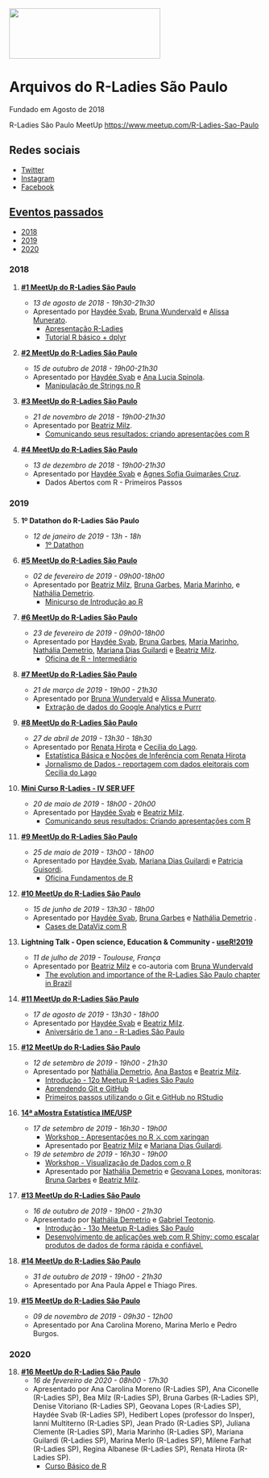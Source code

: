 <img src="https://github.com/rladies/starter-kit/blob/master/logo/R-LadiesGlobal_RBG_online_LogoWithText_Horizontal.png" data-canonical-src="https://github.com/rladies/starter-kit/blob/master/logo/R-LadiesGlobal_RBG_online_LogoWithText_Horizontal.png" width="300" height="100" />

# Arquivos do R-Ladies São Paulo
Fundado em Agosto de 2018

R-Ladies São Paulo MeetUp https://www.meetup.com/R-Ladies-Sao-Paulo

## Redes sociais
- [Twitter](https://twitter.com/RLadiesSaoPaulo)
- [Instagram](http://instagram.com/RLadiesSaoPaulo)
- [Facebook](http://facebook.com/RLadiesSaoPaulo)

## [Eventos passados](https://www.meetup.com/R-Ladies-Sao-Paulo/events/past/)
- [2018](#2018)
- [2019](#2019)
- [2020](#2020)

### 2018
 1. **[#1 MeetUp do R-Ladies São Paulo](https://www.meetup.com/R-Ladies-Sao-Paulo/events/253525418/)**
      - *13 de agosto de 2018 - 19h30-21h30*
      - Apresentado por [Haydée Svab](https://www.linkedin.com/in/hsvab/), [Bruna Wundervald](http://brunaw.com/) e [Alissa Munerato](https://br.linkedin.com/in/alissa-munerato-1b0501103).
          * [Apresentação R-Ladies](https://www.slideshare.net/haydeesvab/1-meetup-rladies-so-paulo)
          * [Tutorial R básico + dplyr](http://brunaw.com/talk/rladies-sp/)
            
 2. **[#2 MeetUp do R-Ladies São Paulo](https://www.meetup.com/R-Ladies-Sao-Paulo/events/255381583/)**
      - *15 de outubro de 2018 - 19h00-21h30*
      - Apresentado por [Haydée Svab](https://www.linkedin.com/in/hsvab/) e [Ana Lucia Spinola](https://github.com/analuspi).
          * [Manipulação de Strings no R](https://analuspi.github.io/MeetUp-Strings)
          
 3. **[#3 MeetUp do R-Ladies São Paulo](https://www.meetup.com/R-Ladies-Sao-Paulo/events/256359261/)**
      - *21 de novembro de 2018 - 19h00-21h30*
      - Apresentado por [Beatriz Milz](https://beatrizmilz.com).
          * [Comunicando seus resultados: criando apresentações com R](https://beatrizmilz.github.io/apresentacao_RLadies_xaringan/)

 4. **[#4 MeetUp do R-Ladies São Paulo](https://www.meetup.com/R-Ladies-Sao-Paulo/events/256772890/)**
      - *13 de dezembro de 2018 - 19h00-21h30*
      - Apresentado por [Haydée Svab](https://www.linkedin.com/in/hsvab/) e [Agnes Sofia Guimarães Cruz](https://medium.com/@agnessofiaz).
          * Dados Abertos com R - Primeiros Passos
 
 
### 2019

 5. **1º Datathon do R-Ladies São Paulo**
      - *12 de janeiro de 2019 - 13h - 18h*
        * [1º Datathon](http://brunaw.com/blog/rladies-datathon/relatorio.html)
          
 5. **[#5 MeetUp do R-Ladies São Paulo](https://www.meetup.com/R-Ladies-Sao-Paulo/events/258556255/)**
      - *02 de fevereiro de 2019 - 09h00-18h00*
      - Apresentado por [Beatriz Milz](https://beatrizmilz.com), [Bruna Garbes](https://github.com/brunagarbes), [Maria Marinho](https://github.com/MaryMS), e [Nathália Demetrio](https://github.com/natydemi).
          * [Minicurso de Introdução ao R](https://maryms.github.io/2019-02-R-Basics-R-LadiesSP/#1)
          
 6. **[#6 MeetUp do R-Ladies São Paulo](https://www.meetup.com/R-Ladies-Sao-Paulo/events/)**
      - *23 de fevereiro de 2019 - 09h00-18h00*
      - Apresentado por [Haydée Svab](https://www.linkedin.com/in/hsvab/), [Bruna Garbes](https://github.com/brunagarbes), [Maria Marinho](https://github.com/MaryMS), [Nathália Demetrio](https://github.com/natydemi), [Mariana Dias Guilardi](https://github.com/mariguilardi) e [Beatriz Milz](https://beatrizmilz.com).
          * [Oficina de R - Intermediário](https://beatrizmilz.github.io/2019-02-R-Interm-R-LadiesSP/#1)
          
  7. **[#7 MeetUp do R-Ladies São Paulo](https://www.meetup.com/R-Ladies-Sao-Paulo/events/)**
      - *21 de março de 2019 - 19h00 - 21h30*
      - Apresentado por  [Bruna Wundervald](http://brunaw.com/) e [Alissa Munerato](https://br.linkedin.com/in/alissa-munerato-1b0501103).
          * [Extração de dados do Google Analytics e Purrr](http://brunaw.com/slides/rladies-sp/21-03-2019/meetup.html)
                  
  8. **[#8 MeetUp do R-Ladies São Paulo](https://www.meetup.com/R-Ladies-Sao-Paulo/events/)**
      - *27 de abril de 2019 - 13h30 - 18h30*
      - Apresentado por  [Renata Hirota](https://github.com/rmhirota) e [Cecilia do Lago](https://twitter.com/ceciliadolago).
          * [Estatística Básica e Noções de Inferência com Renata Hirota](https://rmhirota.github.io/coda-2018/)          
          * [Jornalismo de Dados - reportagem com dados eleitorais com Cecilia do Lago](http://bit.ly/Rladies-SP-base-eleicao) 
          
  9. **[Mini Curso R-Ladies - IV SER UFF](https://www.meetup.com/rladies-niteroi/events/261225579/)**
      - *20 de maio de 2019 - 18h00 - 20h00*
      - Apresentado por [Haydée Svab](https://www.linkedin.com/in/hsvab/) e [Beatriz Milz](https://beatrizmilz.com).
          * [Comunicando seus resultados: Criando apresentações com R](https://beatrizmilz.github.io/IV-SER-RLadies/)

  10. **[#9 MeetUp do R-Ladies São Paulo](https://www.meetup.com/R-Ladies-Sao-Paulo/events/)**
      - *25 de maio de 2019 - 13h00 - 18h00*
      - Apresentado por [Haydée Svab](https://www.linkedin.com/in/hsvab/), [Mariana Dias Guilardi](https://github.com/mariguilardi) e [Patricia Guisordi](https://www.linkedin.com/in/patricia-guisordi/).
          * [Oficina Fundamentos de R](https://mariguilardi.github.io/2019-05-Fundamentals-Of-R-R-LadiesSP/)    
          
  11. **[#10 MeetUp do R-Ladies São Paulo](https://www.meetup.com/rladies-sao-paulo/events/262226894/)**
      - *15 de junho de 2019 - 13h30 - 18h00*
      - Apresentado por [Haydée Svab](https://www.linkedin.com/in/hsvab/),  [Bruna Garbes](https://github.com/brunagarbes) e [Nathália Demetrio](https://github.com/natydemi) .
          * [Cases de DataViz com R](https://github.com/hsvab/R-codes/tree/master/Exemplos-data-viz) 
          
  12. **Lightning Talk - Open science, Education & Community - [useR!2019](https://user2019.r-project.org/)**
       - *11 de julho de 2019 - Toulouse, França*
       - Apresentado por [Beatriz Milz](https://beatrizmilz.com) e co-autoria com [Bruna Wundervald](http://brunaw.com/)
         * [The evolution and importance of the R-Ladies São Paulo chapter in Brazil](https://beatrizmilz.github.io/useR2019/)
         
  13. **[#11 MeetUp do R-Ladies São Paulo](https://www.meetup.com/rladies-sao-paulo/events/263896919/)**
      - *17 de agosto de 2019 - 13h30 - 18h00*
      - Apresentado por [Haydée Svab](https://www.linkedin.com/in/hsvab/) e  [Beatriz Milz](https://beatrizmilz.com).
          * [Aniversário de 1 ano - R-Ladies São Paulo](https://beatrizmilz.github.io/R-Ladies_1ano/) 
  14. **[#12 MeetUp do R-Ladies São Paulo](https://www.meetup.com/rladies-sao-paulo/events/264535075/)**
      - *12 de setembro de 2019 - 19h00 - 21h30*
      - Apresentado por [Nathália Demetrio](https://github.com/natydemi), [Ana Bastos](https://anabastos.me/) e  [Beatriz Milz](https://beatrizmilz.com).
          * [Introdução - 12o Meetup R-Ladies São Paulo](https://github.com/rladies/meetup-presentations_sao-paulo/blob/master/pdf_presentations/2019-09-12_RLadies-12-Introducao-RLadiesSP.pdf)      
          * [Aprendendo Git e GitHub](https://github.com/rladies/meetup-presentations_sao-paulo/blob/master/pdf_presentations/2019-09-12-RLadies-12-Git-Github-Ana-Bastos.pdf)
          * [Primeiros passos utilizando o Git e GitHub no RStudio](https://beatrizmilz.github.io/RLadies-Git-RStudio-2019/)     
  14. **[14ª aMostra Estatística IME/USP](https://www.ime.usp.br/~amostra/)**
      - *17 de setembro de 2019 - 16h30 - 19h00*
          * [Workshop - Apresentações no R ⚔ com xaringan](https://beatrizmilz.github.io/aMostra-IME-2019-Xaringan/) 
          - Apresentado por [Beatriz Milz](https://beatrizmilz.com) e [Mariana Dias Guilardi](https://github.com/mariguilardi).
      - *19 de setembro de 2019 - 16h30 - 19h00*
          * [Workshop - Visualização de Dados com o R](https://beatrizmilz.github.io/aMostra-IME-2019-DataVis/)   
          - Apresentado por [Nathália Demetrio](https://github.com/natydemi) e [Geovana Lopes](https://www.linkedin.com/in/geovanalopes/), monitoras: [Bruna Garbes](https://github.com/brunagarbes) e [Beatriz Milz](https://beatrizmilz.com).        
          
  15. **[#13 MeetUp do R-Ladies São Paulo](https://www.meetup.com/rladies-sao-paulo/events/265640044/)**
      - *16 de outubro de 2019 - 19h00 - 21h30*
      - Apresentado por [Nathália Demetrio](https://github.com/natydemi) e  [Gabriel Teotonio](https://www.linkedin.com/in/gabrielteotonio/).
          * [Introdução - 13o Meetup R-Ladies São Paulo](https://github.com/rladies/meetup-presentations_sao-paulo/blob/master/pdf_presentations/2019-10-16-13-meetup-RLadies-SP.pdf)      
          * [Desenvolvimento de aplicações web com R Shiny: como escalar produtos de dados de forma rápida e confiável. ](https://s3-sa-east-1.amazonaws.com/thedevconf/presentations/TDC2019REC/datascience/WZB-1895_2019-10-10T025252_Shiny-TDC.pdf)

  16. **[#14 MeetUp do R-Ladies São Paulo](https://www.meetup.com/rladies-sao-paulo/events/265925621/)**
      - *31 de outubro de 2019 - 19h00 - 21h30*
      - Apresentado por Ana Paula Appel e Thiago Pires.
      
  17. **[#15 MeetUp do R-Ladies São Paulo](https://www.meetup.com/rladies-sao-paulo/events/266137936/)**
      - *09 de novembro de 2019 -  09h30 - 12h00*
      - Apresentado por Ana Carolina Moreno, Marina Merlo e Pedro Burgos.
       
 ### 2020

  18. **[#16 MeetUp do R-Ladies São Paulo](https://www.meetup.com/rladies-sao-paulo/events/268379493/)**
      - *16 de fevereiro de 2020 - 08h00 - 17h30*
      - Apresentado por Ana Carolina Moreno (R-Ladies SP), Ana Ciconelle (R-Ladies SP), Bea Milz (R-Ladies SP), Bruna Garbes (R-Ladies SP), Denise Vitoriano (R-Ladies SP), Geovana Lopes (R-Ladies SP), Haydée Svab (R-Ladies SP), Hedibert Lopes (professor do Insper), Ianní Multiterno (R-Ladies SP), Jean Prado (R-Ladies SP), Juliana Clemente (R-Ladies SP), Maria Marinho (R-Ladies SP), Mariana Guilardi (R-Ladies SP), Marina Merlo (R-Ladies SP), Milene Farhat (R-Ladies SP), Regina Albanese (R-Ladies SP), Renata Hirota (R-Ladies SP).
          * [Curso Básico de R](http://bit.ly/2020-2-rladies)      
